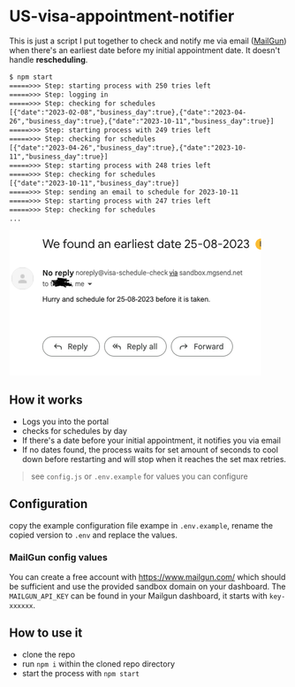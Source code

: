 # US-visa-appointment-notifier

This is just a script I put together to check and notify me via email ([MailGun](https://www.mailgun.com/)) when there's an earliest date before my initial appointment date. It doesn't handle **rescheduling**. 


```
$ npm start
=====>>> Step: starting process with 250 tries left
=====>>> Step: logging in
=====>>> Step: checking for schedules
[{"date":"2023-02-08","business_day":true},{"date":"2023-04-26","business_day":true},{"date":"2023-10-11","business_day":true}]
=====>>> Step: starting process with 249 tries left
=====>>> Step: checking for schedules
[{"date":"2023-04-26","business_day":true},{"date":"2023-10-11","business_day":true}]
=====>>> Step: starting process with 248 tries left
=====>>> Step: checking for schedules
[{"date":"2023-10-11","business_day":true}]
=====>>> Step: sending an email to schedule for 2023-10-11
=====>>> Step: starting process with 247 tries left
=====>>> Step: checking for schedules
...
```

![email notification sample](./email-screen-shot.png)


## How it works

* Logs you into the portal
* checks for schedules by day 
* If there's a date before your initial appointment, it notifies you via email
* If no dates found, the process waits for set amount of seconds to cool down before restarting and will stop when it reaches the set max retries.

> see `config.js` or `.env.example` for values you can configure

## Configuration

copy the example configuration file exampe in `.env.example`, rename the copied version to `.env` and replace the values.

### MailGun config values 

You can create a free account with https://www.mailgun.com/ which should be sufficient and use the provided sandbox domain on your dashboard. The `MAILGUN_API_KEY` can be found in your Mailgun dashboard, it starts with `key-xxxxxx`. 


## How to use it

* clone the repo 
* run `npm i` within the cloned repo directory
* start the process with `npm start`


